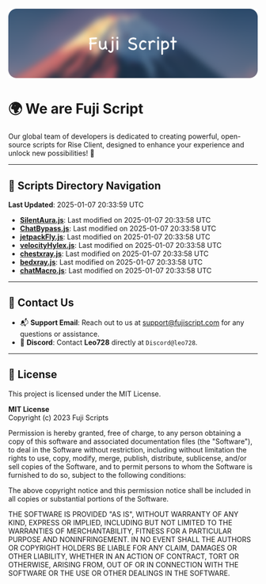 ![Banner](.github/b.webp)

# 🌍 **We are Fuji Script**

Our global team of developers is dedicated to creating powerful, open-source scripts for Rise Client, designed to enhance your experience and unlock new possibilities! 🌟

---
<!-- SCRIPTS_NAVIGATION_START -->
## 📂 **Scripts Directory Navigation**

**Last Updated**: 2025-01-07 20:33:59 UTC

- **[SilentAura.js](scripts/SilentAura.js)**: Last modified on 2025-01-07 20:33:58 UTC
- **[ChatBypass.js](scripts/ChatBypass.js)**: Last modified on 2025-01-07 20:33:58 UTC
- **[jetpackFly.js](scripts/jetpackFly.js)**: Last modified on 2025-01-07 20:33:58 UTC
- **[velocityHylex.js](scripts/velocityHylex.js)**: Last modified on 2025-01-07 20:33:58 UTC
- **[chestxray.js](scripts/chestxray.js)**: Last modified on 2025-01-07 20:33:58 UTC
- **[bedxray.js](scripts/bedxray.js)**: Last modified on 2025-01-07 20:33:58 UTC
- **[chatMacro.js](scripts/chatMacro.js)**: Last modified on 2025-01-07 20:33:58 UTC

<!-- SCRIPTS_NAVIGATION_END -->

---

## 💬 **Contact Us**  
- 📬 **Support Email**: Reach out to us at [support@fujiscript.com](mailto:support@fujiscript.com) for any questions or assistance.  
- 💬 **Discord**: Contact **Leo728** directly at `Discord@leo728`.

---

## 📜 **License**

This project is licensed under the MIT License.  

**MIT License**  
Copyright (c) 2023 Fuji Scripts  

Permission is hereby granted, free of charge, to any person obtaining a copy of this software and associated documentation files (the "Software"), to deal in the Software without restriction, including without limitation the rights to use, copy, modify, merge, publish, distribute, sublicense, and/or sell copies of the Software, and to permit persons to whom the Software is furnished to do so, subject to the following conditions:  

The above copyright notice and this permission notice shall be included in all copies or substantial portions of the Software.  

THE SOFTWARE IS PROVIDED "AS IS", WITHOUT WARRANTY OF ANY KIND, EXPRESS OR IMPLIED, INCLUDING BUT NOT LIMITED TO THE WARRANTIES OF MERCHANTABILITY, FITNESS FOR A PARTICULAR PURPOSE AND NONINFRINGEMENT. IN NO EVENT SHALL THE AUTHORS OR COPYRIGHT HOLDERS BE LIABLE FOR ANY CLAIM, DAMAGES OR OTHER LIABILITY, WHETHER IN AN ACTION OF CONTRACT, TORT OR OTHERWISE, ARISING FROM, OUT OF OR IN CONNECTION WITH THE SOFTWARE OR THE USE OR OTHER DEALINGS IN THE SOFTWARE.  
